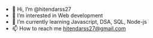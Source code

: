 - 👋 Hi, I’m @hitendarss27
- 👀 I’m interested in Web development
- 🌱 I’m currently learning Javascript, DSA, SQL, Node-js 
- 📫 How to reach me hitendarss27@gmail.com

<!---
hitendarss27/hitendarss27 is a ✨ special ✨ repository because its `README.md` (this file) appears on your GitHub profile.
You can click the Preview link to take a look at your changes.
--->
